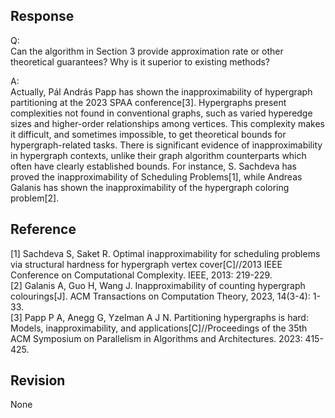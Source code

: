 ## Response
Q:  
Can the algorithm in Section 3 provide approximation rate or other theoretical guarantees? Why is it superior to existing methods?

A:  
Actually, Pál András Papp has shown the inapproximability of hypergraph partitioning at the 2023 SPAA conference[3]. Hypergraphs present complexities not found in conventional graphs, such as varied hyperedge sizes and higher-order relationships among vertices. This complexity makes it difficult, and sometimes impossible, to get theoretical bounds for hypergraph-related tasks. There is significant evidence of inapproximability in hypergraph contexts, unlike their graph algorithm counterparts which often have clearly established bounds. For instance, S. Sachdeva has proved the inapproximability of Scheduling Problems[1], while Andreas Galanis has shown the inapproximability of the hypergraph coloring problem[2].  

## Reference 
[1] Sachdeva S, Saket R. Optimal inapproximability for scheduling problems via structural hardness for hypergraph vertex cover[C]//2013 IEEE Conference on Computational Complexity. IEEE, 2013: 219-229.  
[2] Galanis A, Guo H, Wang J. Inapproximability of counting hypergraph colourings[J]. ACM Transactions on Computation Theory, 2023, 14(3-4): 1-33.  
[3] Papp P A, Anegg G, Yzelman A J N. Partitioning hypergraphs is hard: Models, inapproximability, and applications[C]//Proceedings of the 35th ACM Symposium on Parallelism in Algorithms and Architectures. 2023: 415-425.  

## Revision
None
